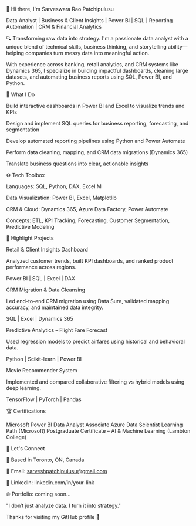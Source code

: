 👋 Hi there, I'm Sarveswara Rao Patchipulusu

Data Analyst | Business & Client Insights | Power BI | SQL | Reporting Automation | CRM & Financial Analytics

🔍 Transforming raw data into strategy. I'm a passionate data analyst with a unique blend of technical skills, business thinking, and storytelling ability—helping companies turn messy data into meaningful action.

With experience across banking, retail analytics, and CRM systems like Dynamics 365, I specialize in building impactful dashboards, cleaning large datasets, and automating business reports using SQL, Power BI, and Python.

💼 What I Do

Build interactive dashboards in Power BI and Excel to visualize trends and KPIs

Design and implement SQL queries for business reporting, forecasting, and segmentation

Develop automated reporting pipelines using Python and Power Automate

Perform data cleaning, mapping, and CRM data migrations (Dynamics 365)

Translate business questions into clear, actionable insights

⚙️ Tech Toolbox

Languages: SQL, Python, DAX, Excel M

Data Visualization: Power BI, Excel, Matplotlib

CRM & Cloud: Dynamics 365, Azure Data Factory, Power Automate

Concepts: ETL, KPI Tracking, Forecasting, Customer Segmentation, Predictive Modeling

📌 Highlight Projects

Retail & Client Insights Dashboard

Analyzed customer trends, built KPI dashboards, and ranked product performance across regions.

Power BI | SQL | Excel | DAX

CRM Migration & Data Cleansing

Led end-to-end CRM migration using Data Sure, validated mapping accuracy, and maintained data integrity.

SQL | Excel | Dynamics 365

Predictive Analytics – Flight Fare Forecast

Used regression models to predict airfares using historical and behavioral data.

Python | Scikit-learn | Power BI

Movie Recommender System

Implemented and compared collaborative filtering vs hybrid models using deep learning.

TensorFlow | PyTorch | Pandas

🏆 Certifications

Microsoft Power BI Data Analyst Associate
Azure Data Scientist Learning Path (Microsoft)
Postgraduate Certificate – AI & Machine Learning (Lambton College)

🤝 Let's Connect

📍 Based in Toronto, ON, Canada

📧 Email: sarveshpatchipulusu@gmail.com

🔗 LinkedIn: linkedin.com/in/your-link

🌐 Portfolio: coming soon...

"I don’t just analyze data. I turn it into strategy."

Thanks for visiting my GitHub profile 🙌
